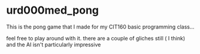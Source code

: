 # urd000med_pong
This is the pong game that I made for my CIT160 basic programming class...

feel free to play around with it. there are a couple of gliches still ( I think) and the AI isn't particularly impressive

